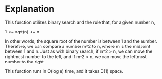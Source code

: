 # Explanation

This function utilizes binary search and the
rule that, for a given number n,

1 <= sqrt(n) <= n

In other words, the square root of the number
is between 1 and the number. Therefore, we can
compare a number m^2 to n, where m is the midpoint
between 1 and n. Just as with binary search,
if m^2 > n, we can move the rightmost number to
the left, and if m^2 < n, we can move the leftmost
number to the right.

This function runs in O(log n) time, and it takes
O(1) space.
